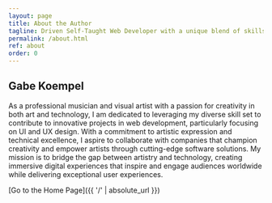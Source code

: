 ```yaml
---
layout: page
title: About the Author
tagline: Driven Self-Taught Web Developer with a unique blend of skills in Technology, Music, and Visual Arts
permalink: /about.html
ref: about
order: 0
---
```


## Gabe Koempel

As a professional musician and visual artist with a passion for creativity in both art and technology, I am dedicated to leveraging my diverse skill set to contribute to innovative projects in web development, particularly focusing on UI and UX design. With a commitment to artistic expression and technical excellence, I aspire to collaborate with companies that champion creativity and empower artists through cutting-edge software solutions. My mission is to bridge the gap between artistry and technology, creating immersive digital experiences that inspire and engage audiences worldwide while delivering exceptional user experiences.

[Go to the Home Page]({{ '/' | absolute_url }})

